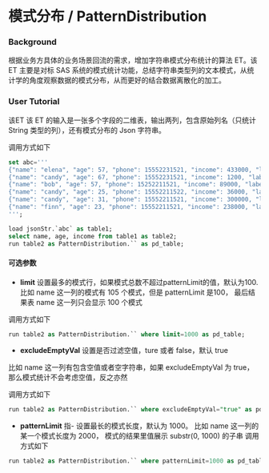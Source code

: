 # 模式分布 / PatternDistribution

### Background

根据业务方具体的业务场景回流的需求，增加字符串模式分布统计的算法 ET。该 ET 主要是对标 SAS 系统的模式统计功能，总结字符串类型列的文本模式，从统计学的角度观察数据的模式分布，从而更好的结合数据离散化的加工。
### User Tutorial

该ET 该 ET 的输入是一张多个字段的二维表，输出两列，包含原始列名（只统计 String 类型的列），还有模式分布的 Json 字符串。

调用方式如下

```SQL
set abc='''
{"name": "elena", "age": 57, "phone": 15552231521, "income": 433000, "label": 0}
{"name": "candy", "age": 67, "phone": 15552231521, "income": 1200, "label": 0}
{"name": "bob", "age": 57, "phone": 15252211521, "income": 89000, "label": 0}
{"name": "candy", "age": 25, "phone": 15552211522, "income": 36000, "label": 1}
{"name": "candy", "age": 31, "phone": 15552211521, "income": 300000, "label": 1}
{"name": "finn", "age": 23, "phone": 15552211521, "income": 238000, "label": 1}
''';

load jsonStr.`abc` as table1;
select name, age, income from table1 as table2;
run table2 as PatternDistribution.`` as pd_table;
```

#### 可选参数

- **limit**  设置最多的模式行，如果模式总数不超过patternLimit的值，默认为100. 
比如 name 这一列的模式有 105 个模式，但是 patternLimit 是100，
最后结果表 name 这一列只会显示 100 个模式

调用方式如下

```SQL
run table2 as PatternDistribution.`` where limit=1000 as pd_table;
```

- **excludeEmptyVal** 设置是否过滤空值，ture 或者 false，默认 true

比如 name 这一列有包含空值或者空字符串，如果 excludeEmptyVal 为 true，那么模式统计不会考虑空值，反之亦然

调用方式如下
```SQL
run table2 as PatternDistribution.`` where excludeEmptyVal="true" as pd_table;
```

- **patternLimit** 指- 设置最长的模式长度，默认为 1000。
比如 name 这一列的某一个模式长度为 2000， 模式的结果里值展示 substr(0, 1000) 的子串
调用方式如下

```SQL
run table2 as PatternDistribution.`` where patternLimit=1000 as pd_table;
```